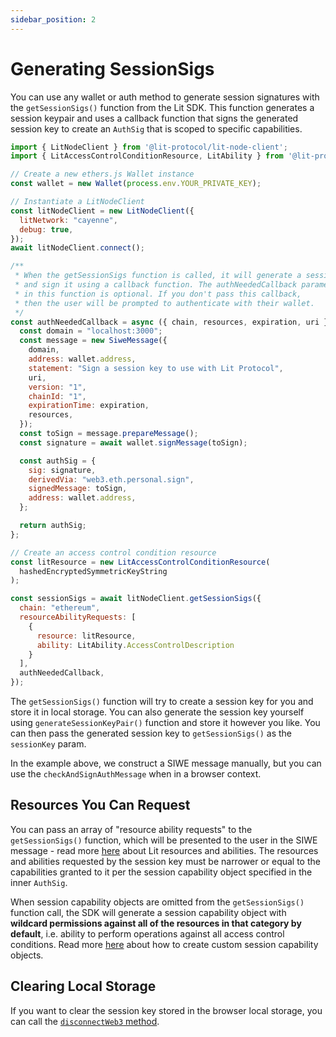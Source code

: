 ```yaml
---
sidebar_position: 2
---
```


# Generating SessionSigs

You can use any wallet or auth method to generate session signatures with the `getSessionSigs()` function from the Lit SDK. This function generates a session keypair and uses a callback function that signs the generated session key to create an `AuthSig` that is scoped to specific capabilities.

```javascript
import { LitNodeClient } from '@lit-protocol/lit-node-client';
import { LitAccessControlConditionResource, LitAbility } from '@lit-protocol/auth-helpers';

// Create a new ethers.js Wallet instance
const wallet = new Wallet(process.env.YOUR_PRIVATE_KEY);

// Instantiate a LitNodeClient
const litNodeClient = new LitNodeClient({
  litNetwork: "cayenne",
  debug: true,
});
await litNodeClient.connect();

/**
 * When the getSessionSigs function is called, it will generate a session key
 * and sign it using a callback function. The authNeededCallback parameter
 * in this function is optional. If you don't pass this callback,
 * then the user will be prompted to authenticate with their wallet.
 */
const authNeededCallback = async ({ chain, resources, expiration, uri }) => {
  const domain = "localhost:3000";
  const message = new SiweMessage({
    domain,
    address: wallet.address,
    statement: "Sign a session key to use with Lit Protocol",
    uri,
    version: "1",
    chainId: "1",
    expirationTime: expiration,
    resources,
  });
  const toSign = message.prepareMessage();
  const signature = await wallet.signMessage(toSign);

  const authSig = {
    sig: signature,
    derivedVia: "web3.eth.personal.sign",
    signedMessage: toSign,
    address: wallet.address,
  };

  return authSig;
};

// Create an access control condition resource
const litResource = new LitAccessControlConditionResource(
  hashedEncryptedSymmetricKeyString
);

const sessionSigs = await litNodeClient.getSessionSigs({
  chain: "ethereum",
  resourceAbilityRequests: [
    {
      resource: litResource,
      ability: LitAbility.AccessControlDescription
    }
  ],
  authNeededCallback,
});
```

The `getSessionSigs()` function will try to create a session key for you and store it in local storage. You can also generate the session key yourself using `generateSessionKeyPair()` function and store it however you like. You can then pass the generated session key to `getSessionSigs()` as the `sessionKey` param.

In the example above, we construct a SIWE message manually, but you can use the `checkAndSignAuthMessage` when in a browser context.

## Resources You Can Request

You can pass an array of "resource ability requests" to the `getSessionSigs()` function, which will be presented to the user in the SIWE message - read more [here](resources-and-abilities) about Lit resources and abilities. The resources and abilities requested by the session key must be narrower or equal to the capabilities granted to it per the session capability object specified in the inner `AuthSig`. 

When session capability objects are omitted from the `getSessionSigs()` function call, the SDK will generate a session capability object with **wildcard permissions against all of the resources in that category by default**, i.e. ability to perform operations against all access control conditions. Read more [here](capability-objects) about how to create custom session capability objects.

## Clearing Local Storage

If you want to clear the session key stored in the browser local storage, you can call the [`disconnectWeb3` method](https://js-sdk.litprotocol.com/functions/auth_browser_src.ethConnect.disconnectWeb3.html).